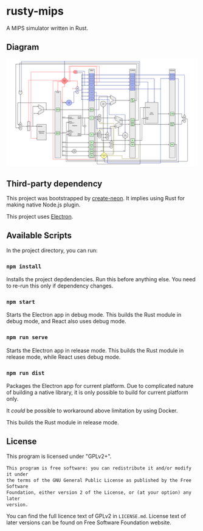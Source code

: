 # rusty-mips

A MIPS simulator written in Rust.


## Diagram

![img](images/DataPath.png)


## Third-party dependency

This project was bootstrapped by [create-neon](https://www.npmjs.com/package/create-neon).
It implies using Rust for making native Node.js plugin.

This project uses [Electron](https://www.electronjs.org/).

## Available Scripts

In the project directory, you can run:

### `npm install`

Installs the project depdendencies.
Run this before anything else.
You need to re-run this only if dependency changes.

### `npm start`

Starts the Electron app in debug mode.
This builds the Rust module in debug mode, and React also uses debug mode.

### `npm run serve`

Starts the Electron app in release mode.
This builds the Rust module in release mode, while React uses debug mode.

### `npm run dist`

Packages the Electron app for current platform.
Due to complicated nature of building a native library,
it is only possible to build for current platform only.

It *could* be possible to workaround above limitation by using Docker.

This builds the Rust module in release mode.

## License

This program is licensed under "GPLv2+".

```
This program is free software: you can redistribute it and/or modify it under
the terms of the GNU General Public License as published by the Free Software
Foundation, either version 2 of the License, or (at your option) any later
version.
```

You can find the full licence text of GPLv2 in `LICENSE.md`. License text of
later versions can be found on Free Software Foundation website.
